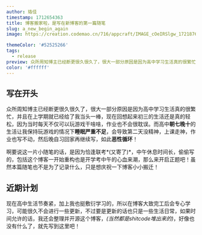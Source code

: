 ```yaml
---
author: 珞佳
timestamp: 1712654363
title: 博客搬家啦，是写在新博客的第一篇随笔
slug: a_new_begin_again
image: https://creation.codemao.cn/716/appcraft/IMAGE_cOeIRSlgw_1721876072329.jpg

themeColor: '#52525266'
tags:
  - release
preview: 众所周知博主已经断更很久很久了，很大一部分原因是因为高中学习生活真的很繁忙，并且在上学期就已经给了我当头一棒，现在回想起来初三的生活还是真的轻松，因为当时每天不仅可以玩游戏干啥啥，作业也不会很耽误。而高中朝七晚十的生活让我保持玩游戏的情况下睡眠严重不足，会导致第二天没精神，上课走神，作业也写不动，然后晚自习回家再继续写，如此恶性循环！啊要说这一片小随笔的话，是因为恰逢联考(又寄了)，中午休息时间长，偷偷写的，包括这个博客一开始重构也是开学考中午的心血来潮，那么来开启正题吧！虽然本篇随笔也不是为了记录什么，只是想庆祝一下博客小小搬迁！
color: '#ffffff'
---
```

## 写在开头
众所周知博主已经断更很久很久了，很大一部分原因是因为高中学习生活真的很繁忙，并且在上学期就已经给了我当头一棒，现在回想起来初三的生活还是真的轻松，因为当时每天不仅可以玩游戏干啥啥，作业也不会很耽误。而高中**朝七晚十**的生活让我保持玩游戏的情况下**睡眠严重不足**，会导致第二天没精神，上课走神，作业也写不动，然后晚自习回家再继续写，如此**恶性循环**！

啊要说这一片小随笔的话，是因为恰逢联考*(又寄了)*，中午休息时间长，偷偷写的，包括这个博客一开始重构也是开学考中午的心血来潮，那么来开启正题吧！虽然本篇随笔也不是为了记录什么，只是想庆祝一下博客小小搬迁！

## 近期计划
现在高中生活节奏紧，加上我也挺敷衍学习的，所以在博客大致完工后会专心学习，可能很久不会进行一些更新，不过要是更新的话也只是一些生活日常，如果时间允许的话，我还会整理并开源这个博客，*(当然都是shitcode堆出来的)*，好像也没有什么了，就先写到这里吧！
